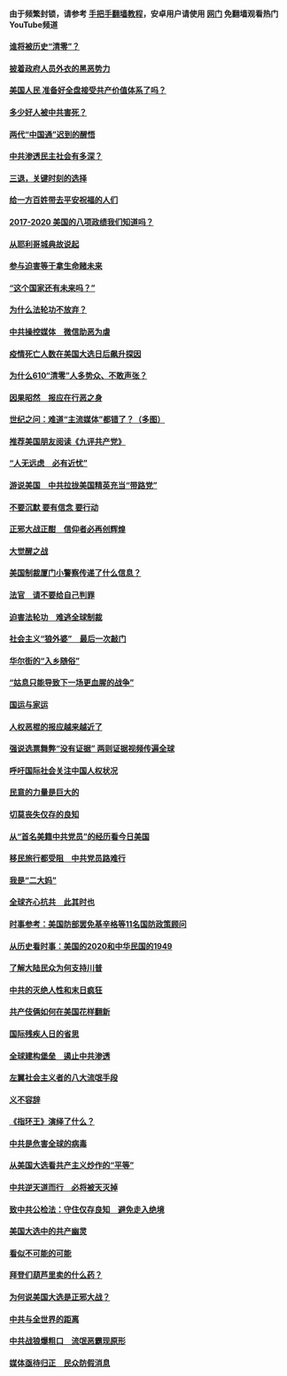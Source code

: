 #### 由于频繁封锁，请参考 [手把手翻墙教程](https://github.com/gfw-breaker/guides/wiki/)，安卓用户请使用 [网门](https://github.com/gfw-breaker/nogfw/blob/master/dl.md?t=01152100) 免翻墙观看热门YouTube频道 

#### [谁将被历史“清零”？](../pages/73/417485.md?t=01152100) 

#### [披着政府人员外衣的黑恶势力](../pages/73/417442.md?t=01152100) 

#### [美国人民 准备好全盘接受共产价值体系了吗？](../pages/73/417491.md?t=01152100) 

#### [多少好人被中共害死？](../pages/73/417144.md?t=01152100) 

#### [两代“中国通”迟到的醒悟](../pages/73/417064.md?t=01152100) 

#### [中共渗透民主社会有多深？](../pages/73/417063.md?t=01152100) 

#### [三退，关键时刻的选择](../pages/73/416969.md?t=01152100) 

#### [给一方百姓带去平安祝福的人们](../pages/73/416941.md?t=01152100) 

#### [2017-2020  美国的八项政绩我们知道吗？](../pages/73/416968.md?t=01152100) 

#### [从耶利哥城典故说起](../pages/73/416892.md?t=01152100) 

#### [参与迫害等于拿生命赌未来](../pages/73/416856.md?t=01152100) 

#### [“这个国家还有未来吗？”](../pages/73/416852.md?t=01152100) 

#### [为什么法轮功不放弃？](../pages/73/416864.md?t=01152100) 

#### [中共操控媒体　微信助恶为虐](../pages/73/416724.md?t=01152100) 

#### [疫情死亡人数在美国大选日后飙升探因](../pages/73/416606.md?t=01152100) 

#### [为什么610“清零”人多势众、不敢声张？](../pages/73/416632.md?t=01152100) 

#### [因果昭然　报应在行恶之身](../pages/73/416582.md?t=01152100) 

#### [世纪之问：难道“主流媒体”都错了？（多图）](../pages/73/416571.md?t=01152100) 

#### [推荐美国朋友阅读《九评共产党》](../pages/73/416510.md?t=01152100) 

#### [“人无远虑　必有近忧”](../pages/73/416513.md?t=01152100) 

#### [游说美国　中共拉拢美国精英充当“带路党”](../pages/73/416529.md?t=01152100) 

#### [不要沉默 要有信念 要行动](../pages/73/416457.md?t=01152100) 

#### [正邪大战正酣　信仰者必再创辉煌](../pages/73/416433.md?t=01152100) 

#### [大觉醒之战](../pages/73/416456.md?t=01152100) 

#### [美国制裁厦门小警察传递了什么信息？](../pages/73/416432.md?t=01152100) 

#### [法官　请不要给自己判罪](../pages/73/416379.md?t=01152100) 

#### [迫害法轮功　难逃全球制裁](../pages/73/416380.md?t=01152100) 

#### [社会主义“狼外婆”　最后一次敲门](../pages/73/416394.md?t=01152100) 

#### [华尔街的“入乡随俗”](../pages/73/416395.md?t=01152100) 

#### [“姑息只能导致下一场更血腥的战争”](../pages/73/416223.md?t=01152100) 

#### [国运与家运](../pages/73/416224.md?t=01152100) 

#### [人权恶棍的报应越来越近了](../pages/73/416276.md?t=01152100) 

#### [强说选票舞弊“没有证据” 两则证据视频传遍全球](../pages/73/416227.md?t=01152100) 

#### [呼吁国际社会关注中国人权状况](../pages/73/416135.md?t=01152100) 

#### [民意的力量是巨大的](../pages/73/416222.md?t=01152100) 

#### [切莫丧失仅存的良知](../pages/73/416134.md?t=01152100) 

#### [从“首名美籍中共党员”的经历看今日美国](../pages/73/416114.md?t=01152100) 

#### [移民旅行都受阻　中共党员路难行](../pages/73/416033.md?t=01152100) 

#### [我是“二大妈”](../pages/73/415529.md?t=01152100) 

#### [全球齐心抗共　此其时也](../pages/73/415989.md?t=01152100) 

#### [时事参考：美国防部罢免基辛格等11名国防政策顾问](../pages/73/415970.md?t=01152100) 

#### [从历史看时事：美国的2020和中华民国的1949](../pages/73/415949.md?t=01152100) 

#### [了解大陆民众为何支持川普](../pages/73/415950.md?t=01152100) 

#### [中共的灭绝人性和末日疯狂](../pages/73/415944.md?t=01152100) 

#### [共产伎俩如何在美国花样翻新](../pages/73/415908.md?t=01152100) 

#### [国际残疾人日的省思](../pages/73/415849.md?t=01152100) 

#### [全球建构堡垒　遏止中共渗透](../pages/73/415850.md?t=01152100) 

#### [左翼社会主义者的八大流氓手段](../pages/73/415802.md?t=01152100) 

#### [义不容辞](../pages/73/415807.md?t=01152100) 

#### [《指环王》演绎了什么？](../pages/73/415739.md?t=01152100) 

#### [中共是危害全球的病毒](../pages/73/415569.md?t=01152100) 

#### [从美国大选看共产主义炒作的“平等”](../pages/73/415654.md?t=01152100) 

#### [中共逆天道而行　必将被天灭掉](../pages/73/415626.md?t=01152100) 

#### [致中共公检法：守住仅存良知　避免走入绝境](../pages/73/415627.md?t=01152100) 

#### [美国大选中的共产幽灵](../pages/73/415618.md?t=01152100) 

#### [看似不可能的可能](../pages/73/415619.md?t=01152100) 

#### [拜登们葫芦里卖的什么药？](../pages/73/415531.md?t=01152100) 

#### [为何说美国大选是正邪大战？](../pages/73/415530.md?t=01152100) 

#### [中共与全世界的距离](../pages/73/415435.md?t=01152100) 

#### [中共战狼爆粗口　流氓恶霸现原形](../pages/73/415426.md?t=01152100) 

#### [媒体亟待归正　民众防假消息](../pages/73/415402.md?t=01152100) 

